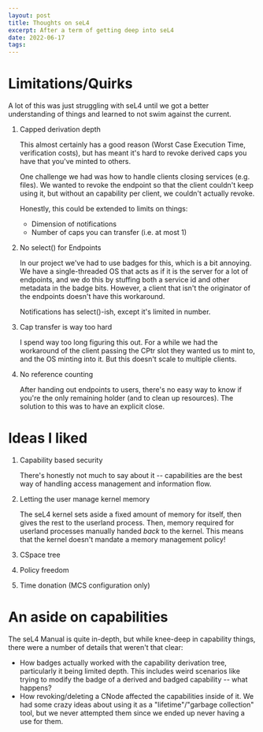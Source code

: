 ```yaml
---
layout: post
title: Thoughts on seL4
excerpt: After a term of getting deep into seL4
date: 2022-06-17
tags:
---
```


# Limitations/Quirks

A lot of this was just struggling with seL4 until we got a better understanding of things and learned to not swim against the current.

1. Capped derivation depth

	This almost certainly has a good reason (Worst Case Execution Time, verification costs), but has meant it's hard to revoke derived caps you have that you've minted to others.

	One challenge we had was how to handle clients closing services (e.g. files).
	We wanted to revoke the endpoint so that the client couldn't keep using it, but without an capability per client, we couldn't actually revoke.

	Honestly, this could be extended to limits on things:

	- Dimension of notifications
	- Number of caps you can transfer (i.e. at most 1)

2. No select() for Endpoints

	In our project we've had to use badges for this, which is a bit annoying.
	We have a single-threaded OS that acts as if it is the server for a lot of endpoints, and we do this by stuffing both a service id and other metadata in the badge bits.
	However, a client that isn't the originator of the endpoints doesn't have this workaround.

	Notifications has select()-ish, except it's limited in number.

3. Cap transfer is way too hard

	I spend way too long figuring this out.
	For a while we had the workaround of the client passing the CPtr slot they wanted us to mint to, and the OS minting into it.
	But this doesn't scale to multiple clients.

4. No reference counting

	After handing out endpoints to users, there's no easy way to know if you're the only remaining holder (and to clean up resources).
	The solution to this was to have an explicit close.

# Ideas I liked

1. Capability based security

	There's honestly not much to say about it -- capabilities are the best way of handling access management and information flow.

2. Letting the user manage kernel memory

	The seL4 kernel sets aside a fixed amount of memory for itself, then gives the rest to the userland process.
	Then, memory required for userland processes manually handed _back_ to the kernel.
	This means that the kernel doesn't mandate a memory management policy!

4. CSpace tree

5. Policy freedom

6. Time donation (MCS configuration only)

<!--Imported from the cap transfer article-->

# An aside on capabilities

<!--TODO-->

The seL4 Manual is quite in-depth, but while knee-deep in capability things, there were a number of details that weren't that clear:

- How badges actually worked with the capability derivation tree, particularly it being limited depth.
	This includes weird scenarios like trying to modify the badge of a derived and badged capability -- what happens?
- How revoking/deleting a CNode affected the capabilities inside of it.
	We had some crazy ideas about using it as a "lifetime"/"garbage collection" tool, but we never attempted them since we ended up never having a use for them.
